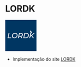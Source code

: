 # LORDK

<img src="https://github.com/KalebMelo/Lordk/blob/main/src/LordkLogo.png" alt="logo Lordk" width="100" height="auto">

- Implementação do site [LORDK](lordk.com.br)
